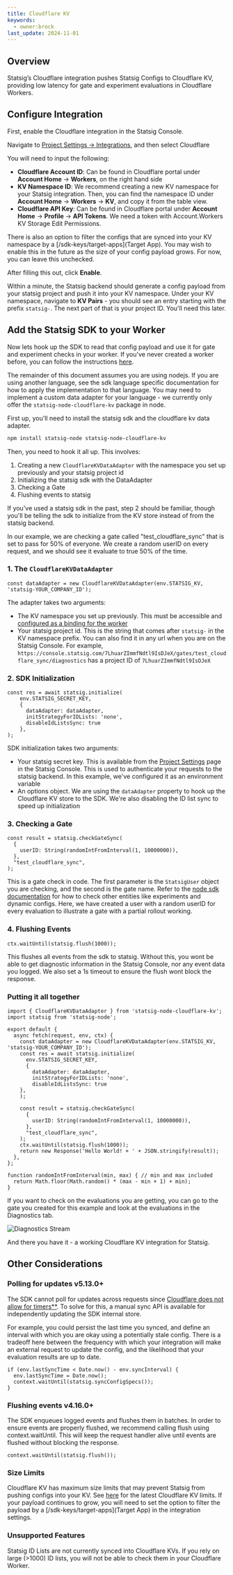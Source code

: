 ```yaml
---
title: Cloudflare KV
keywords:
  - owner:brock
last_update: 2024-11-01
---
```


## Overview
Statsig’s Cloudflare integration pushes Statsig Configs to Cloudflare KV, providing low latency for gate and experiment evaluations in Cloudflare Workers.

## Configure Integration
First, enable the Cloudflare integration in the Statsig Console.

Navigate to [Project Settings -> Integrations](https://console.statsig.com/integrations), and then select Cloudflare

You will need to input the following:
- **Cloudflare Account ID**: Can be found in Cloudflare portal under **Account Home** -> **Workers**, on the right hand side
- **KV Namespace ID**: We recommend creating a new KV namespace for your Statsig integration.  Then, you can find the namespace ID under **Account Home** -> **Workers** -> **KV**, and copy it from the table view.
- **Cloudflare API Key**: Can be found in Cloudflare portal under **Account Home** -> **Profile** -> **API Tokens**. We need a token with Account.Workers KV Storage Edit Permissions.

There is also an option to filter the configs that are synced into your KV namespace by a [/sdk-keys/target-apps](Target App).  You may wish to enable this in the future as the size of your config payload grows.  For now, you can leave this unchecked.

After filling this out, click **Enable**.

Within a minute, the Statsig backend should generate a config payload from your statsig project and push it into your KV namespace.  Under your KV namespace, navigate to **KV Pairs** - you should see an entry starting with the prefix `statsig-`.  The next part of that is your project ID.  You'll need this later.

## Add the Statsig SDK to your Worker
Now lets hook up the SDK to read that config payload and use it for gate and experiment checks in your worker.  If you've never created a worker before, you can follow the instructions [here](https://developers.cloudflare.com/workers/).

The remainder of this document assumes you are using nodejs.  If you are using another language, see the sdk language specific documentation for how to apply the implementation to that language.  You may need to implement a custom data adapter for your language -  we currently only offer the `statsig-node-cloudflare-kv` package in node.

First up, you'll need to install the statsig sdk and the cloudflare kv data adapter.

```bash
npm install statsig-node statsig-node-cloudflare-kv
```

Then, you need to hook it all up.  This involves:
1. Creating a new `CloudflareKVDataAdapter` with the namespace you set up previously and your statsig project id
2. Initializing the statsig sdk with the DataAdapter
3. Checking a Gate
4. Flushing events to statsig

If you've used a statsig sdk in the past, step 2 should be familiar, though you'll be telling the sdk to initialize from the KV store instead of from the statsig backend.

In our example, we are checking a gate called "test_cloudflare_sync" that is set to pass for 50% of everyone.  We create a random userID on every request, and we should see it evaluate to true 50% of the time.

### 1. The `CloudflareKVDataAdapter`
```
const dataAdapter = new CloudflareKVDataAdapter(env.STATSIG_KV, 'statsig-YOUR_COMPANY_ID');
```

The adapter takes two arguments:
- The KV namespace you set up previously.  This must be accessible and [configured as a binding for the worker](https://developers.cloudflare.com/kv/concepts/kv-bindings/)
- Your statsig project id.  This is the string that comes after `statsig-` in the KV namespace prefix.  You can also find it in any url when you are on the Statsig Console.  For example, `https://console.statsig.com/7LhuarZImmfNdtl9IsDJeX/gates/test_cloudflare_sync/diagnostics` has a project ID of `7LhuarZImmfNdtl9IsDJeX`


### 2. SDK Initialization
```
const res = await statsig.initialize(
    env.STATSIG_SECRET_KEY,
    { 
      dataAdapter: dataAdapter,
      initStrategyForIDLists: 'none',
      disableIdListsSync: true
    },
);
```
SDK initialization takes two arguments:
- Your statsig secret key.  This is available from the [Project Settings](https://console.statsig.com/api_keys) page in the Statsig Console.  This is used to authenticate your requests to the statsig backend.  In this example, we've configured it as an environment variable
- An options object.  We are using the `dataAdapter` property to hook up the Cloudflare KV store to the SDK. We're also disabling the ID list sync to speed up initialization


### 3. Checking a Gate
```
const result = statsig.checkGateSync(
  {
    userID: String(randomIntFromInterval(1, 10000000)),
  },
  "test_cloudflare_sync",
);
```

This is a gate check in code.  The first parameter is the `StatsigUser` object you are checking, and the second is the gate name.  Refer to the [node sdk documentation](/server/nodejsServerSDK) for how to check other entities like experiments and dynamic configs.  Here, we have created a user with a random userID for every evaluation to illustrate a gate with a partial rollout working.

### 4. Flushing Events

```
ctx.waitUntil(statsig.flush(1000));
```

This flushes all events from the sdk to statsig.  Without this, you wont be able to get diagnostic information in the Statsig Console, nor any event data you logged. We also set a 1s timeout to ensure the flush wont block the response.

### Putting it all together

```
import { CloudflareKVDataAdapter } from 'statsig-node-cloudflare-kv';
import statsig from 'statsig-node';

export default {
  async fetch(request, env, ctx) {
    const dataAdapter = new CloudflareKVDataAdapter(env.STATSIG_KV, 'statsig-YOUR_COMPANY_ID');
    const res = await statsig.initialize(
      env.STATSIG_SECRET_KEY,
      { 
        dataAdapter: dataAdapter,
        initStrategyForIDLists: 'none',
        disableIdListsSync: true
    },
    );

    const result = statsig.checkGateSync(
      {
        userID: String(randomIntFromInterval(1, 10000000)),
      },
      "test_cloudflare_sync",
    );
    ctx.waitUntil(statsig.flush(1000));
    return new Response('Hello World! + ' + JSON.stringify(result));
  },
};

function randomIntFromInterval(min, max) { // min and max included 
  return Math.floor(Math.random() * (max - min + 1) + min);
}
```

If you want to check on the evaluations you are getting, you can go to the gate you created for this example and look at the evaluations in the Diagnostics tab.

![Diagnostics Stream](https://github.com/user-attachments/assets/1cc865ed-e15c-41a4-8979-24e1d457a7b1)

And there you have it - a working Cloudflare KV integration for Statsig. 

## Other Considerations

### Polling for updates v5.13.0+
The SDK cannot poll for updates across requests since [Cloudflare does not allow for timers**](https://developers.cloudflare.com/workers/reference/security-model/#step-1-disallow-timers-and-multi-threading).
To solve for this, a manual sync API is available for independently updating the SDK internal store.

For example, you could persist the last time you synced, and define an interval with which you are okay using a potentially stale config.  There is a tradeoff here between the frequency with which your integration will make an external request to update the config, and the likelihood that your evaluation results are up to date.
```
if (env.lastSyncTime < Date.now() - env.syncInterval) {
  env.lastSyncTime = Date.now();
  context.waitUntil(statsig.syncConfigSpecs());
}
```

### Flushing events v4.16.0+
The SDK enqueues logged events and flushes them in batches. In order to ensure events are properly flushed, we recommend calling flush using context.waitUntil. This will keep the request handler alive until events are flushed without blocking the response.

```
context.waitUntil(statsig.flush());
```

### Size Limits
Cloudflare KV has maximum size limits that may prevent Statsig from pushing configs into your KV. See [here](https://developers.cloudflare.com/workers/platform/limits/#kv-limits) for the latest Cloudflare KV limits.  If your payload continues to grow, you will need to set the option to filter the payload by a [/sdk-keys/target-apps](Target App) in the integration settings.

### Unsupported Features
Statsig ID Lists are not currently synced into Cloudflare KVs.  If you rely on large (>1000) ID lists, you will not be able to check them in your Cloudflare Worker.
